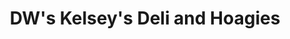 ---
title: "DW's Kelsey's Deli and Hoagies"
url: /shamokin/dws-kelseys-deli-and-hoagies/
shop: Feinkost
---